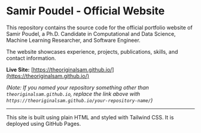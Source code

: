 # Samir Poudel - Official Website

This repository contains the source code for the official portfolio website of Samir Poudel, a Ph.D. Candidate in Computational and Data Science, Machine Learning Researcher, and Software Engineer.

The website showcases experience, projects, publications, skills, and contact information.

**Live Site:** [https://theoriginalsam.github.io/](https://theoriginalsam.github.io/)

*(Note: If you named your repository something other than `theoriginalsam.github.io`, replace the link above with `https://theoriginalsam.github.io/your-repository-name/`)*

---

This site is built using plain HTML and styled with Tailwind CSS. It is deployed using GitHub Pages.
